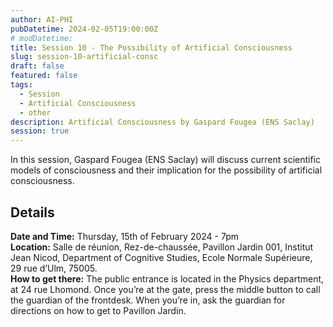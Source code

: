 ```yaml
---
author: AI-PHI
pubDatetime: 2024-02-05T19:00:00Z
# modDatetime:
title: Session 10 - The Possibility of Artificial Consciousness
slug: session-10-artificial-consc
draft: false
featured: false
tags:
  - Session
  - Artificial Consciousness
  - other
description: Artificial Consciousness by Gaspard Fougea (ENS Saclay)
session: true
---
```


In this session, Gaspard Fougea (ENS Saclay) will discuss current scientific models of consciousness and their implication for the possibility of artificial consciousness.

<!-- PDF: AI-PHI-10-Preamble.pdf | title: Preamble before the The Possibility of Artificial Consciousness presentation | type: preamble -->

## Details

**Date and Time:** Thursday, 15th of February 2024 - 7pm  
**Location:** Salle de réunion, Rez-de-chaussée, Pavillon Jardin 001, Institut Jean Nicod, Department of Cognitive Studies, Ecole Normale Supérieure, 29 rue d’Ulm, 75005.  
**How to get there:** The public entrance is located in the Physics department, at 24 rue Lhomond. Once you’re at the gate, press the middle button to call the guardian of the frontdesk. When you’re in, ask the guardian for directions on how to get to Pavillon Jardin.
